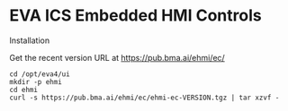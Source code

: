 # EVA ICS Embedded HMI Controls

Installation

Get the recent version URL at <https://pub.bma.ai/ehmi/ec/>

```shell
cd /opt/eva4/ui
mkdir -p ehmi
cd ehmi
curl -s https://pub.bma.ai/ehmi/ec/ehmi-ec-VERSION.tgz | tar xzvf -
```
